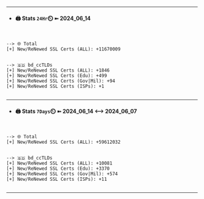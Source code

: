 

---
- #### 🖨️ **Stats** `24Hr`⏲️ ➼ 2024_06_14
```console


--> 🌐 Total
[+] New/ReNewed SSL Certs (ALL): +11670009


--> 🇧🇩 bd_ccTLDs
[+] New/ReNewed SSL Certs (ALL): +1846
[+] New/ReNewed SSL Certs (Edu): +499
[+] New/ReNewed SSL Certs (Gov|Mil): +94
[+] New/ReNewed SSL Certs (ISPs): +1


```

---
- #### 🖨️ **Stats** `7Days`⏲️ ➼ 2024_06_14 <--> 2024_06_07
```console


--> 🌐 Total
[+] New/ReNewed SSL Certs (ALL): +59612032


--> 🇧🇩 bd_ccTLDs
[+] New/ReNewed SSL Certs (ALL): +10081
[+] New/ReNewed SSL Certs (Edu): +3370
[+] New/ReNewed SSL Certs (Gov|Mil): +574
[+] New/ReNewed SSL Certs (ISPs): +11


```

---

